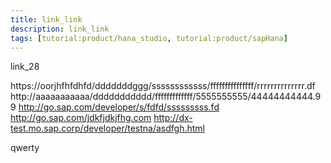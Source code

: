 ```yaml
---
title: link_link
description: link_link
tags: [tutorial:product/hana_studio, tutorial:product/sapHana]
---
```

link_28


https://oorjhfhfdhfd/dddddddggg/ssssssssssss/fffffffffffffff/rrrrrrrrrrrrrr.df
http://aaaaaaaaaaa/ddddddddddd/fffffffffffff/5555555555/44444444444.99
http://go.sap.com/developer/s/fdfd/sssssssss.fd
http://go.sap.com/jdkfjdkjfhg.com
http://dx-test.mo.sap.corp/developer/testna/asdfgh.html

qwerty
